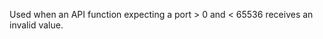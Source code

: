 
Used when an API function expecting a port > 0 and < 65536 receives an invalid
value.

<a id="ERR_SOCKET_BAD_TYPE"></a>
